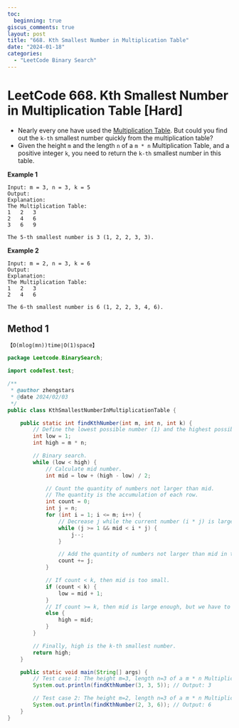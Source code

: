 ```yaml
---
toc:
  beginning: true
giscus_comments: true
layout: post
title: "668. Kth Smallest Number in Multiplication Table"
date: "2024-01-18"
categories:
  - "LeetCode Binary Search"
---
```


# LeetCode 668. Kth Smallest Number in Multiplication Table [Hard]

- Nearly every one have used the [Multiplication Table](https://en.wikipedia.org/wiki/Multiplication_table). But could you find out the `k-th` smallest number quickly from the multiplication table?
- Given the height `m` and the length `n` of a `m * n` Multiplication Table, and a positive integer `k`, you need to return the `k-th` smallest number in this table.

**Example 1**

```
Input: m = 3, n = 3, k = 5
Output: 
Explanation: 
The Multiplication Table:
1	2	3
2	4	6
3	6	9

The 5-th smallest number is 3 (1, 2, 2, 3, 3).
```

**Example 2**

```
Input: m = 2, n = 3, k = 6
Output: 
Explanation: 
The Multiplication Table:
1	2	3
2	4	6

The 6-th smallest number is 6 (1, 2, 2, 3, 4, 6).
```

## 

## Method 1

```tex
【O(mlog(mn))time∣O(1)space】
```

```java
package Leetcode.BinarySearch;

import codeTest.test;

/**
 * @author zhengstars
 * @date 2024/02/03
 */
public class KthSmallestNumberInMultiplicationTable {

    public static int findKthNumber(int m, int n, int k) {
        // Define the lowest possible number (1) and the highest possible number (m * n).
        int low = 1;
        int high = m * n;

        // Binary search.
        while (low < high) {
            // Calculate mid number.
            int mid = low + (high - low) / 2;

            // Count the quantity of numbers not larger than mid.
            // The quantity is the accumulation of each row.
            int count = 0;
            int j = n;
            for (int i = 1; i <= m; i++) {
                // Decrease j while the current number (i * j) is larger than mid.
                while (j >= 1 && mid < i * j) {
                    j--;
                }

                // Add the quantity of numbers not larger than mid in the i-th row.
                count += j;
            }

            // If count < k, then mid is too small.
            if (count < k) {
                low = mid + 1;
            }
            // If count >= k, then mid is large enough, but we have to continue to try to find a smaller one that meets the condition.
            else {
                high = mid;
            }
        }

        // Finally, high is the k-th smallest number.
        return high;
    }

    public static void main(String[] args) {
        // Test case 1: The height m=3, length n=3 of a m * n Multiplication Table, with a positive integer k=5
        System.out.println(findKthNumber(3, 3, 5)); // Output: 3

        // Test case 2: The height m=2, length n=3 of a m * n Multiplication Table, with a positive integer k=6
        System.out.println(findKthNumber(2, 3, 6)); // Output: 6
    }
}

```

